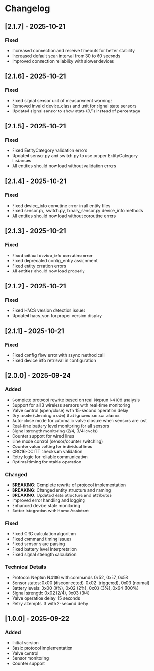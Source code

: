 # Changelog

## [2.1.7] - 2025-10-21

### Fixed
- Increased connection and receive timeouts for better stability
- Increased default scan interval from 30 to 60 seconds
- Improved connection reliability with slower devices

## [2.1.6] - 2025-10-21

### Fixed
- Fixed signal sensor unit of measurement warnings
- Removed invalid device_class and unit for signal state sensors
- Updated signal sensor to show state (0/1) instead of percentage

## [2.1.5] - 2025-10-21

### Fixed
- Fixed EntityCategory validation errors
- Updated sensor.py and switch.py to use proper EntityCategory instances
- All entities should now load without validation errors

## [2.1.4] - 2025-10-21

### Fixed
- Fixed device_info coroutine error in all entity files
- Fixed sensor.py, switch.py, binary_sensor.py device_info methods
- All entities should now load without coroutine errors

## [2.1.3] - 2025-10-21

### Fixed
- Fixed critical device_info coroutine error
- Fixed deprecated config_entry assignment
- Fixed entity creation errors
- All entities should now load properly

## [2.1.2] - 2025-10-21

### Fixed
- Fixed HACS version detection issues
- Updated hacs.json for proper version display

## [2.1.1] - 2025-10-21

### Fixed
- Fixed config flow error with async method call
- Fixed device info retrieval in configuration

## [2.0.0] - 2025-09-24

### Added
- Complete protocol rewrite based on real Neptun N4106 analysis
- Support for all 3 wireless sensors with real-time monitoring
- Valve control (open/close) with 15-second operation delay
- Dry mode (cleaning mode) that ignores sensor alarms
- Auto-close mode for automatic valve closure when sensors are lost
- Real-time battery level monitoring for all sensors
- Signal strength monitoring (2/4, 3/4 levels)
- Counter support for wired lines
- Line mode control (sensor/counter switching)
- Counter value setting for individual lines
- CRC16-CCITT checksum validation
- Retry logic for reliable communication
- Optimal timing for stable operation

### Changed
- **BREAKING**: Complete rewrite of protocol implementation
- **BREAKING**: Changed entity structure and naming
- **BREAKING**: Updated data structure and attributes
- Improved error handling and logging
- Enhanced device state monitoring
- Better integration with Home Assistant

### Fixed
- Fixed CRC calculation algorithm
- Fixed command timing issues
- Fixed sensor state parsing
- Fixed battery level interpretation
- Fixed signal strength calculation

### Technical Details
- Protocol: Neptun N4106 with commands 0x52, 0x57, 0x58
- Sensor states: 0x00 (disconnected), 0x02 (triggered), 0x03 (normal)
- Battery levels: 0x00 (0%), 0x02 (2%), 0x03 (3%), 0x64 (100%)
- Signal strength: 0x02 (2/4), 0x03 (3/4)
- Valve operation delay: 15 seconds
- Retry attempts: 3 with 2-second delay

## [1.0.0] - 2025-09-22

### Added
- Initial version
- Basic protocol implementation
- Valve control
- Sensor monitoring
- Counter support